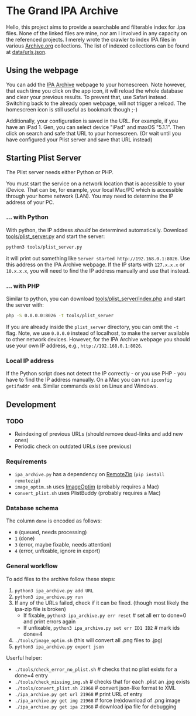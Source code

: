 # The Grand IPA Archive

Hello, this project aims to provide a searchable and filterable index for .ipa files.
None of the linked files are mine, nor am I involved in any capacity on the referenced projects.
I merely wrote the crawler to index IPA files in various [Archive.org](https://archive.org) collections.
The list of indexed collections can be found at [data/urls.json](data/urls.json).


## Using the webpage

You can add the [IPA Archive](https://relikd.github.io/ipa-archive) webpage to your homescreen.
Note however, that each time you click on the app icon, it will reload the whole database and clear your previous results.
To prevent that, use Safari instead.
Switching back to the already open webpage, will not trigger a reload.
The homescreen icon is still useful as bookmark though ;-)

Additionally, your configuration is saved in the URL.
For example, if you have an iPad 1. Gen, you can select device "iPad" and maxOS "5.1.1".
Then click on search and safe that URL to your homescreen.
(Or wait until you have configured your Plist server and save that URL instead)


## Starting Plist Server

The Plist server needs either Python or PHP.

You must start the service on a network location that is accessible to your iDevice.
That can be, for example, your local Mac/PC which is accessible through your home network (LAN).
You may need to determine the IP address of your PC.


### ... with Python

With python, the IP address *should* be determined automatically.
Download [tools/plist_server.py](tools/plist_server.py) and start the server:

```sh
python3 tools/plist_server.py
```

it will print out something like `Server started http://192.168.0.1:8026`.
Use this address on the IPA Archive webpage.
If the IP starts with `127.x.x.x` or `10.x.x.x`, you will need to find the IP address manually and use that instead.


### ... with PHP

Similar to python, you can download [tools/plist_server/index.php](tools/plist_server/index.php) and start the server with:

```sh
php -S 0.0.0.0:8026 -t tools/plist_server
```

If you are already inside the `plist_server` directory, you can omit the `-t` flag.
Note, we use `0.0.0.0` instead of localhost, to make the server available to other network devices.
However, for the IPA Archive webpage you should use your own IP address, e.g., `http://192.168.0.1:8026`.


### Local IP address

If the Python script does not detect the IP correctly - or you use PHP - you have to find the IP address manually.
On a Mac you can run `ipconfig getifaddr en0`.
Similar commands exist on Linux and Windows.


## Development

### TODO

- Reindexing of previous URLs (should remove dead-links and add new ones)
- Periodic check on outdated URLs (see previous)


### Requirements

- `ipa_archive.py` has a dependency on [RemoteZip](https://github.com/gtsystem/python-remotezip) (`pip install remotezip`)
- `image_optim.sh` uses [ImageOptim](https://github.com/ImageOptim/ImageOptim) (probably requires a Mac)
- `convert_plist.sh` uses PlistBuddy (probably requires a Mac)


### Database schema

The column `done` is encoded as follows:
- `0` (queued, needs processing)
- `1` (done)
- `3` (error, maybe fixable, needs attention)
- `4` (error, unfixable, ignore in export)


### General workflow

To add files to the archive follow these steps:

1. `python3 ipa_archive.py add URL`
2. `python3 ipa_archive.py run`
3. If any of the URLs failed, check if it can be fixed. (though most likely the ipa-zip file is broken)
    - If fixable, `python3 ipa_archive.py err reset` # set all err to done=0 and print errors again
    - If unfixable, `python3 ipa_archive.py set err ID1 ID2` # mark ids done=4
4. `./tools/image_optim.sh` (this will convert all .png files to .jpg)
5. `python3 ipa_archive.py export json`

Userful helper:
- `./tools/check_error_no_plist.sh` # checks that no plist exists for a done=4 entry
- `./tools/check_missing_img.sh` # checks that for each .plist an .jpg exists
- `./tools/convert_plist.sh 21968` # convert json-like format to XML
- `./ipa_archive.py get url 21968` # print URL of entry
- `./ipa_archive.py get img 21968` # force (re)download of .png image
- `./ipa_archive.py get ipa 21968` # download ipa file for debugging
